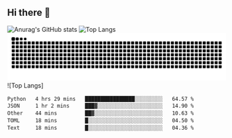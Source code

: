 ## Hi there 👋
![Anurag's GitHub stats](https://github-readme-stats.vercel.app/api?username=CNCoreSteb)
![Top Langs](https://github-readme-stats.vercel.app/api/top-langs/?username=CNCoreSteb)
<picture>
  <source media="(prefers-color-scheme: dark)" srcset="https://raw.githubusercontent.com/CNCoreSteb/CNCoreSteb/output/github-contribution-grid-snake-dark.svg">
  <source media="(prefers-color-scheme: light)" srcset="https://raw.githubusercontent.com/CNCoreSteb/CNCoreSteb/output/github-contribution-grid-snake.svg">
  <img alt="github contribution grid snake animation" src="https://raw.githubusercontent.com/CNCoreSteb/CNCoreSteb/output/github-contribution-grid-snake.svg">
</picture>
![Top Langs]
<!--START_SECTION:waka-->

```txt
Python   4 hrs 29 mins   ████████████████░░░░░░░░░   64.57 %
JSON     1 hr 2 mins     ███▓░░░░░░░░░░░░░░░░░░░░░   14.90 %
Other    44 mins         ██▓░░░░░░░░░░░░░░░░░░░░░░   10.63 %
TOML     18 mins         █░░░░░░░░░░░░░░░░░░░░░░░░   04.50 %
Text     18 mins         █░░░░░░░░░░░░░░░░░░░░░░░░   04.36 %
```

<!--END_SECTION:waka-->


<!--
**CNCoreSteb/CNCoreSteb** is a ✨ _special_ ✨ repository because its `README.md` (this file) appears on your GitHub profile.

Here are some ideas to get you started:

- 🔭 I’m currently working on ...
- 🌱 I’m currently learning ...
- 👯 I’m looking to collaborate on ...
- 🤔 I’m looking for help with ...
- 💬 Ask me about ...
- 📫 How to reach me: ...
- 😄 Pronouns: ...
- ⚡ Fun fact: ...
-->
